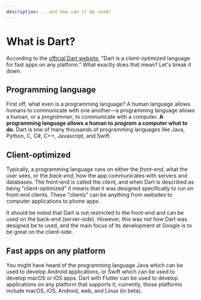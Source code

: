 ```yaml
---
description: ...and how can it be used?
---
```


# What is Dart?

According to the [official Dart website](https://dart.dev), "Dart is a client-optimized language for fast apps on any platform." What exactly does that mean? Let's break it down.

## Programming language

First off, what even is a programming language? A human language allows humans to communicate with one another—a programming language allows a human, or a _programmer_, to communicate with a computer. **A programming language allows a human to** _**program**_ **a computer what to do.** Dart is one of many thousands of programming languages like Java, Python, C, C\#, C++, Javascript, and Swift.

## Client-optimized

Typically, a programming language runs on either the _front-end_, what the user sees, or the _back-end_, how the app communicates with servers and databases. The front-end is called the _client_, and when Dart is described as being "client-optimized" it means that it was designed specifically to run on front-end clients. These "clients" can be anything from websites to computer applications to phone apps.

It should be noted that Dart is not restricted to the front-end and can be used on the back-end \(server-side\). However, this was not how Dart was designed be to used, and the main focus of its development at Google is to be great on the client-side.

## Fast apps on any platform

You might have heard of the programming language Java which can be used to develop Android applications, or Swift which can be used to develop macOS or iOS apps. Dart with Flutter can be used to develop applications on any platform that supports it; currently, those platforms include macOS, iOS, Android, web, and Linux \(in beta\).

